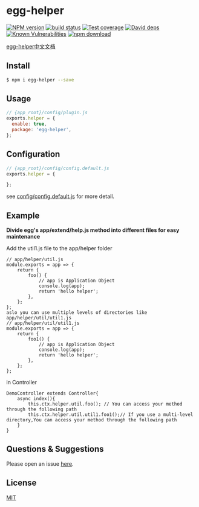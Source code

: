 # egg-helper

[![NPM version][npm-image]][npm-url]
[![build status][travis-image]][travis-url]
[![Test coverage][codecov-image]][codecov-url]
[![David deps][david-image]][david-url]
[![Known Vulnerabilities][snyk-image]][snyk-url]
[![npm download][download-image]][download-url]

[npm-image]: https://img.shields.io/npm/v/egg-helper.svg?style=flat-square
[npm-url]: https://npmjs.org/package/egg-helper
[travis-image]: https://img.shields.io/travis/eggjs/egg-helper.svg?style=flat-square
[travis-url]: https://travis-ci.org/eggjs/egg-helper
[codecov-image]: https://img.shields.io/codecov/c/github/eggjs/egg-helper.svg?style=flat-square
[codecov-url]: https://codecov.io/github/eggjs/egg-helper?branch=master
[david-image]: https://img.shields.io/david/eggjs/egg-helper.svg?style=flat-square
[david-url]: https://david-dm.org/eggjs/egg-helper
[snyk-image]: https://snyk.io/test/npm/egg-helper/badge.svg?style=flat-square
[snyk-url]: https://snyk.io/test/npm/egg-helper
[download-image]: https://img.shields.io/npm/dm/egg-helper.svg?style=flat-square
[download-url]: https://npmjs.org/package/egg-helper

<!--
Description here.
-->
[egg-helper中文文档](README.zh_CN.md)

## Install

```bash
$ npm i egg-helper --save
```

## Usage

```js
// {app_root}/config/plugin.js
exports.helper = {
  enable: true,
  package: 'egg-helper',
};
```

## Configuration

```js
// {app_root}/config/config.default.js
exports.helper = {

};
```

see [config/config.default.js](config/config.default.js) for more detail.

## Example
**Divide egg's app/extend/help.js method into different files for easy maintenance**
<!-- example here -->
Add the util1.js file to the app/helper folder

    // app/helper/util.js
    module.exports = app => {
        return {
            foo() {
                // app is Application Object
                console.log(app);
                return 'hello helper';
            },
        };
    };
    aslo you can use multiple levels of directories like app/helper/util/util1.js
    // app/helper/util/util1.js
    module.exports = app => {
        return {
            foo1() {
                // app is Application Object
                console.log(app);
                return 'hello helper';
            },
        };
    };
in Controller

    DemoController extends Controller{
        async index(){
            this.ctx.helper.util.foo(); // You can access your method through the following path
            this.ctx.helper.util.util1.foo1();// If you use a multi-level directory,You can access your method through the following path
        }
    }

## Questions & Suggestions

Please open an issue [here](https://github.com/eggjs/egg/issues).

## License

[MIT](LICENSE)
